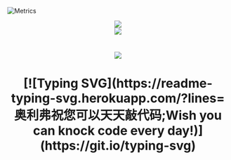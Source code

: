 
![Metrics](https://metrics.lecoq.io/Oliverwqcwrw?template=classic&config.timezone=Asia%2FShanghai)

<div align="center"> <img src="https://visitor-badge.glitch.me/badge?page_id=Oliverwqcwrw" /> </div>

<div align="center"> <img src="https://activity-graph.herokuapp.com/graph?username=Oliverwqcwrw&theme=xcode" /> </div>

<h1 align="center"> <a href="https://sunguoqi.com/"> <img src="https://readme-typing-svg.herokuapp.com/?lines=console.log(%2222Oliver%2C%20Wish you can knock code every day!%22)Oliver, 奥利弗祝您可以天天敲代码!&center=true&size=27"> </a> </h1>

<h1 align="center"> [![Typing SVG](https://readme-typing-svg.herokuapp.com/?lines=奥利弗祝您可以天天敲代码;Wish you can knock code every day!)](https://git.io/typing-svg)

